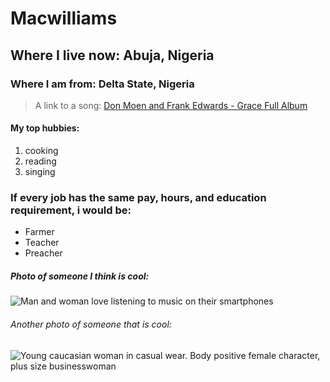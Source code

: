 # Macwilliams

## Where I live now: Abuja, Nigeria

### Where I am from: Delta State, Nigeria

> A link to a song: [Don Moen and Frank Edwards - Grace Full Album](https://youtu.be/mjJqrxODiTs)

#### My top hubbies:

1. cooking
2. reading
3. singing

### If every job has the same pay, hours, and education requirement, i would be:

- Farmer
- Teacher
- Preacher

##### Photo of someone I think is cool:

![Man and woman love listening to music on their smartphones](https://img.freepik.com/free-photo/man-woman-love-listening-music-their-smartphones_1150-27581.jpg?t=st=1733194301~exp=1733197901~hmac=bf42e9e582c7f5748567c032b64119806fcb6fce8c4bf9118593e5b75c321800&w=360)

###### Another photo of someone that is cool:

![Young caucasian woman in casual wear. Body positive female character, plus size businesswoman](images/lady1.jpg)
